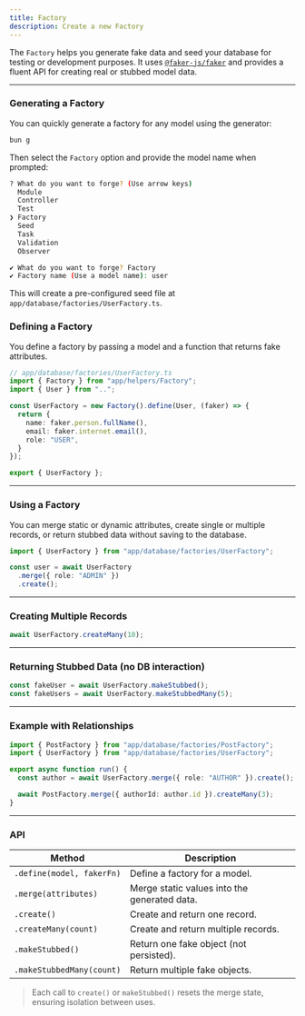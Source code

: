 ```yaml
---
title: Factory
description: Create a new Factory
---
```


The `Factory` helps you generate fake data and seed your database for testing or development purposes. It uses [`@faker-js/faker`](https://github.com/faker-js/faker) and provides a fluent API for creating real or stubbed model data.

---

### Generating a Factory
You can quickly generate a factory for any model using the generator:

```bash
bun g
```

Then select the `Factory` option and provide the model name when prompted:

```bash
? What do you want to forge? (Use arrow keys)
  Module
  Controller
  Test
❯ Factory
  Seed
  Task
  Validation
  Observer

✔ What do you want to forge? Factory
✔ Factory name (Use a model name): user
```

This will create a pre-configured seed file at `app/database/factories/UserFactory.ts`.

### Defining a Factory

You define a factory by passing a model and a function that returns fake attributes.

```ts
// app/database/factories/UserFactory.ts
import { Factory } from "app/helpers/Factory";
import { User } from "..";

const UserFactory = new Factory().define(User, (faker) => {
  return {
    name: faker.person.fullName(),
    email: faker.internet.email(),
    role: "USER",
  }
});

export { UserFactory };
```

---

### Using a Factory

You can merge static or dynamic attributes, create single or multiple records, or return stubbed data without saving to the database.

```ts
import { UserFactory } from "app/database/factories/UserFactory";

const user = await UserFactory
  .merge({ role: "ADMIN" })
  .create();
```

---

### Creating Multiple Records

```ts
await UserFactory.createMany(10);
```

---

### Returning Stubbed Data (no DB interaction)

```ts
const fakeUser = await UserFactory.makeStubbed();
const fakeUsers = await UserFactory.makeStubbedMany(5);
```

---

### Example with Relationships

```ts
import { PostFactory } from "app/database/factories/PostFactory";
import { UserFactory } from "app/database/factories/UserFactory";

export async function run() {
  const author = await UserFactory.merge({ role: "AUTHOR" }).create();

  await PostFactory.merge({ authorId: author.id }).createMany(3);
}
```

---

### API

| Method              | Description |
|---------------------|-------------|
| `.define(model, fakerFn)`     | Define a factory for a model. |
| `.merge(attributes)`          | Merge static values into the generated data. |
| `.create()`                  | Create and return one record. |
| `.createMany(count)`         | Create and return multiple records. |
| `.makeStubbed()`             | Return one fake object (not persisted). |
| `.makeStubbedMany(count)`    | Return multiple fake objects. |

> Each call to `create()` or `makeStubbed()` resets the merge state, ensuring isolation between uses.
